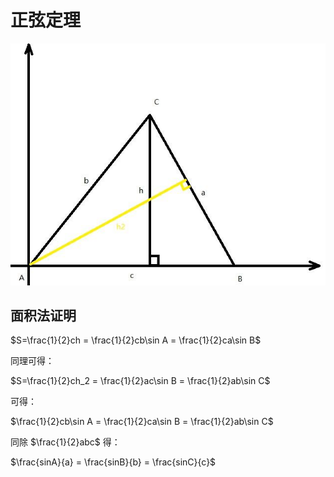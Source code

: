 # 正弦定理

![alt text](assets/tri00-1.png)

## 面积法证明

$S=\frac{1}{2}ch = \frac{1}{2}cb\sin A = \frac{1}{2}ca\sin B$

同理可得：

$S=\frac{1}{2}ch_2 = \frac{1}{2}ac\sin B = \frac{1}{2}ab\sin C$

可得：

$\frac{1}{2}cb\sin A = \frac{1}{2}ca\sin B = \frac{1}{2}ab\sin C$

同除 $\frac{1}{2}abc$ 得：

$\frac{sinA}{a} = \frac{sinB}{b} = \frac{sinC}{c}$